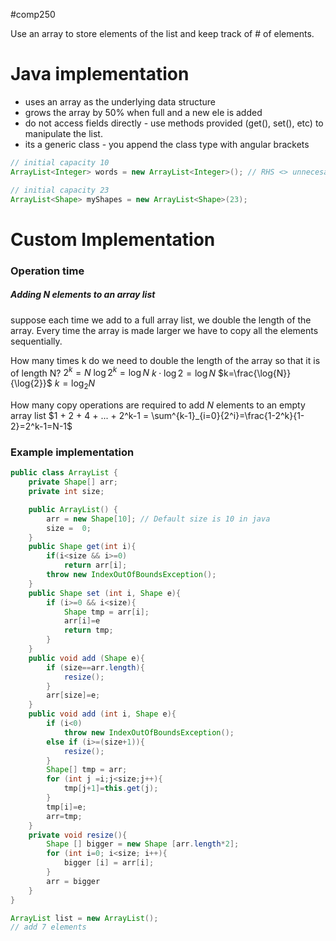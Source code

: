 #comp250 

Use an array to store elements of the list and keep track of # of elements. 
# Java implementation
- uses an array as the underlying data structure
- grows the array by 50% when full and a new ele is added
- do not access fields directly - use methods provided (get(), set(), etc) to manipulate the list.
- its a generic class - you append the class type with angular brackets

```java
// initial capacity 10
ArrayList<Integer> words = new ArrayList<Integer>(); // RHS <> unnecesary with later java vs

// initial capacity 23
ArrayList<Shape> myShapes = new ArrayList<Shape>(23);
```
# Custom Implementation
### Operation time
##### Adding N elements to an array list
suppose each time we add to a full array list, we double the length of the array. Every time the array is made larger we have to copy all the elements sequentially. 

How many times k do we need to double the length of the array so that it is of length N?
$2^k=N$
$\log{2^k}=\log{N}$
$k\cdot\log{2}=\log{N}$
$k=\frac{\log{N}}{\log{2}}$
$k=\log_2{N}$

How many copy operations are required to add $N$ elements to an empty array list
$1 + 2 + 4 + ... + 2^k-1 = \sum^{k-1}_{i=0}{2^i}=\frac{1-2^k}{1-2}=2^k-1=N-1$
### Example implementation
```java
public class ArrayList {
	private Shape[] arr;
	private int size;

	public ArrayList() {
		arr = new Shape[10]; // Default size is 10 in java
		size =  0;
	}
	public Shape get(int i){
		if(i<size && i>=0)
			return arr[i];
		throw new IndexOutOfBoundsException();
	}
	public Shape set (int i, Shape e){
		if (i>=0 && i<size){
			Shape tmp = arr[i];
			arr[i]=e
			return tmp;
		}
	}
	public void add (Shape e){
		if (size==arr.length){
			resize();
		}
		arr[size]=e;
	}
	public void add (int i, Shape e){
		if (i<0)
			throw new IndexOutOfBoundsException();
		else if (i>=(size+1)){
			resize();
		}
		Shape[] tmp = arr;
		for (int j =i;j<size;j++){
			tmp[j+1]=this.get(j);
		}
		tmp[i]=e;
		arr=tmp;
	}
	private void resize(){
		Shape [] bigger = new Shape [arr.length*2];
		for (int i=0; i<size; i++){
			bigger [i] = arr[i];
		}
		arr = bigger
	}
}

ArrayList list = new ArrayList();
// add 7 elements
```